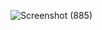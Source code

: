 ![Screenshot (885)](https://github.com/user-attachments/assets/c2d92270-8e02-4e11-b75c-3d3e574a82c3)
